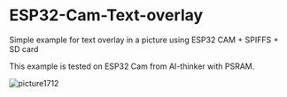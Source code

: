 # ESP32-Cam-Text-overlay
Simple example for text overlay in a picture using ESP32 CAM + SPIFFS + SD card


This example is tested on ESP32 Cam from AI-thinker with PSRAM.


![picture1712](https://user-images.githubusercontent.com/33373207/154744275-6982c44e-f2f4-4df0-8b1b-a83fa5c28d49.jpg)
